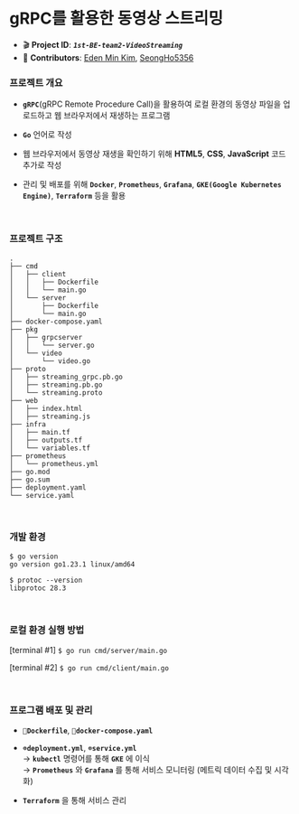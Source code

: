 # gRPC를 활용한 동영상 스트리밍

- 🎬 **Project ID**: <code><b><i>1st-BE-team2-VideoStreaming</i></b></code><br>
- 👥 **Contributors**: [Eden Min Kim](https://github.com/kmin1231), [SeongHo5356](https://github.com/SeongHo5356)

 
### 프로젝트 개요

- **`gRPC`**(gRPC Remote Procedure Call)을 활용하여 로컬 환경의 동영상 파일을 업로드하고 웹 브라우저에서 재생하는 프로그램

- **`Go`** 언어로 작성

- 웹 브라우저에서 동영상 재생을 확인하기 위해 **HTML5**, **CSS**, **JavaScript** 코드 추가로 작성

- 관리 및 배포를 위해 **`Docker`**, **`Prometheus`**, **`Grafana`**, **`GKE(Google Kubernetes Engine)`**, **`Terraform`** 등을 활용

<br>

### 프로젝트 구조

```
.
├── cmd
│   ├── client
│   │   ├── Dockerfile
│   │   └── main.go
│   └── server
│       ├── Dockerfile
│       └── main.go
├── docker-compose.yaml
├── pkg
│   ├── grpcserver
│   │   └── server.go
│   └── video
│       └── video.go
├── proto
│   ├── streaming_grpc.pb.go
│   ├── streaming.pb.go
│   └── streaming.proto
├── web
│   ├── index.html
│   ├── streaming.js
├── infra
│   ├── main.tf
│   ├── outputs.tf
│   └── variables.tf
├── prometheus
│   └── prometheus.yml
├── go.mod
├── go.sum
├── deployment.yaml
└── service.yaml
```

<br>

### 개발 환경
```
$ go version
go version go1.23.1 linux/amd64

$ protoc --version
libprotoc 28.3
```

<br>

### 로컬 환경 실행 방법
[terminal #1]
```$ go run cmd/server/main.go```

[terminal #2]
```$ go run cmd/client/main.go```

<br>


### 프로그램 배포 및 관리
- **`🐳Dockerfile`**, **`🐳docker-compose.yaml`**

- **`☸️deployment.yml`**, **`☸️service.yml`** <br>
→ **`kubectl`** 명령어를 통해 **`GKE`** 에 이식 <br>
→ **`Prometheus`** 와 **`Grafana`** 를 통해 서비스 모니터링 (메트릭 데이터 수집 및 시각화) <br>

- **`Terraform`** 을 통해 서비스 관리
